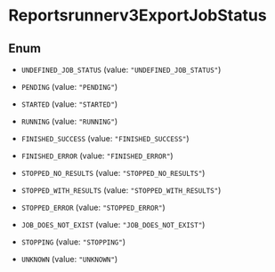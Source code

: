 

# Reportsrunnerv3ExportJobStatus

## Enum


* `UNDEFINED_JOB_STATUS` (value: `"UNDEFINED_JOB_STATUS"`)

* `PENDING` (value: `"PENDING"`)

* `STARTED` (value: `"STARTED"`)

* `RUNNING` (value: `"RUNNING"`)

* `FINISHED_SUCCESS` (value: `"FINISHED_SUCCESS"`)

* `FINISHED_ERROR` (value: `"FINISHED_ERROR"`)

* `STOPPED_NO_RESULTS` (value: `"STOPPED_NO_RESULTS"`)

* `STOPPED_WITH_RESULTS` (value: `"STOPPED_WITH_RESULTS"`)

* `STOPPED_ERROR` (value: `"STOPPED_ERROR"`)

* `JOB_DOES_NOT_EXIST` (value: `"JOB_DOES_NOT_EXIST"`)

* `STOPPING` (value: `"STOPPING"`)

* `UNKNOWN` (value: `"UNKNOWN"`)



